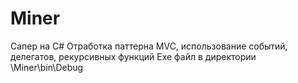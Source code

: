 # Miner
Сапер на C#
Отработка паттерна MVC, использование событий, делегатов, рекурсивных функций
Exe файл в директории \Miner\bin\Debug
